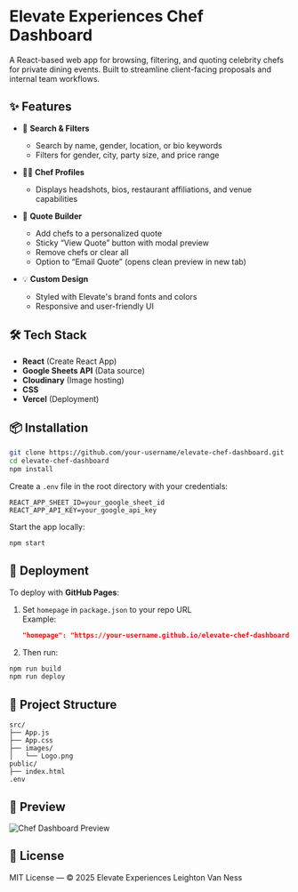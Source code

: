 # Elevate Experiences Chef Dashboard

A React-based web app for browsing, filtering, and quoting celebrity chefs for private dining events. Built to streamline client-facing proposals and internal team workflows.

## ✨ Features

- 🔎 **Search & Filters**
  - Search by name, gender, location, or bio keywords
  - Filters for gender, city, party size, and price range

- 🧑‍🍳 **Chef Profiles**
  - Displays headshots, bios, restaurant affiliations, and venue capabilities

- 🧾 **Quote Builder**
  - Add chefs to a personalized quote
  - Sticky “View Quote” button with modal preview
  - Remove chefs or clear all
  - Option to “Email Quote” (opens clean preview in new tab)

- 💡 **Custom Design**
  - Styled with Elevate's brand fonts and colors
  - Responsive and user-friendly UI

## 🛠 Tech Stack

- **React** (Create React App)
- **Google Sheets API** (Data source)
- **Cloudinary** (Image hosting)
- **CSS**
- **Vercel** (Deployment)

## 📦 Installation

```bash
git clone https://github.com/your-username/elevate-chef-dashboard.git
cd elevate-chef-dashboard
npm install
```

Create a `.env` file in the root directory with your credentials:

```env
REACT_APP_SHEET_ID=your_google_sheet_id
REACT_APP_API_KEY=your_google_api_key
```

Start the app locally:

```bash
npm start
```

## 🚀 Deployment

To deploy with **GitHub Pages**:

1. Set `homepage` in `package.json` to your repo URL  
   Example:
   ```json
   "homepage": "https://your-username.github.io/elevate-chef-dashboard"
   ```

2. Then run:

```bash
npm run build
npm run deploy
```

## 📂 Project Structure

```
src/
├── App.js
├── App.css
├── images/
│   └── Logo.png
public/
├── index.html
.env
```

## 📸 Preview

![Chef Dashboard Preview](./public/dashboard-preview.png)

## 📄 License

MIT License — © 2025 Elevate Experiences Leighton Van Ness
